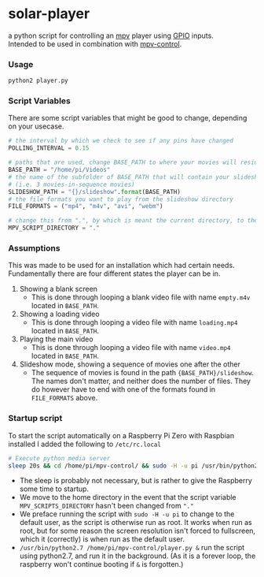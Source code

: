 # solar-player
a python script for controlling an [mpv](https://mpv.io/) player using [GPIO](https://pinout.xyz/) inputs.  
Intended to be used in combination with [mpv-control](https://github.com/cblgh/mpv-control).

### Usage
```py
python2 player.py
```

### Script Variables
There are some script variables that might be good to change, depending on your usecase.

```py
# the interval by which we check to see if any pins have changed
POLLING_INTERVAL = 0.15

# paths that are used, change BASE_PATH to where your movies will reside
BASE_PATH = "/home/pi/Videos"
# the name of the subfolder of BASE_PATH that will contain your slideshow movies
# (i.e. 3 movies-in-sequence movies)
SLIDESHOW_PATH = "{}/slideshow".format(BASE_PATH)
# the file formats you want to play from the slideshow directory
FILE_FORMATS = ("mp4", "m4v", "avi", "webm")

# change this from ".", by which is meant the current directory, to the directory of the mpv scripts
MPV_SCRIPT_DIRECTORY = "."
```

### Assumptions
This was made to be used for an installation which had certain needs. Fundamentally there are four different states the player can be in.  
1. Showing a blank screen
   * This is done through looping a blank video file with name `empty.m4v` located in `BASE_PATH`.
1. Showing a loading video
   * This is done through looping a video file with name `loading.mp4` located in `BASE_PATH`.
1. Playing the main video
   * This is done through looping a video file with name `video.mp4` located in `BASE_PATH`.
1. Slideshow mode, showing a sequence of movies one after the other
   * The sequence of movies is found in the path `{BASE_PATH}/slideshow`. 
  The names don't matter, and neither does the number of files. They do however have to end with one of the formats found in `FILE_FORMATS` above.

### Startup script
To start the script automatically on a Raspberry Pi Zero with Raspbian installed I added the following to `/etc/rc.local`

```sh
# Execute python media server
sleep 20s && cd /home/pi/mpv-control/ && sudo -H -u pi /usr/bin/python2.7 /home/pi/mpv-control/player.py &
```

* The sleep is probably not necessary, but is rather to give the Raspberry some time to startup.
* We move to the home directory in the event that the script variable `MPV_SCRIPTS_DIRECTORY` hasn't been changed from `"."`
* We preface running the script with `sudo -H -u pi` to change to the default user, as the script is otherwise run as root. 
It works when run as root, but for some reason the screen resolution isn't forced to fullscreen, which it (correctly) is when run as the default user.
* `/usr/bin/python2.7 /home/pi/mpv-control/player.py &` run the script using python2.7, and run it in the background. (As it is a forever loop, the raspberry won't continue booting if `&` is forgotten.)
